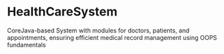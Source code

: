# HealthCareSystem
CoreJava-based System with modules for doctors, patients, and appointments, ensuring efficient medical record management using OOPS fundamentals
